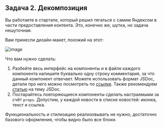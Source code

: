 ## Задача 2. Декомпозиция 

Вы работаете в стартапе, который решил тягаться с самим Яндексом в части предоставления контента. Это, конечно же, шутка, но задача нешуточная. 

Вам принесли дизайн-макет, похожий на этот: 

![image](https://github.com/netology-code/ra16-homeworks/blob/ra-51/composition/decomposition/assets/decomposition.png) 


Что вам нужно сделать:  

1. Разбейте весь интерфейс на компоненты и в файле каждого компонента напишите буквально одну строку комментария, за что данный компонент отвечает. Можете использовать формат JSDoc, детали про него можно посмотреть по [ссылке](https://react-styleguidist.js.org/docs/documenting/). Также рекомендуем [статью](https://medium.com/@antonkrinitsyn/jsdoc-react-5e6c530880a0) на тему JSDoc.  
2. Постарайтесь повторяющиеся компоненты сделать настраемыми за счёт `props`. Допустим, у каждой новости в списке новостей: иконка, текст и ссылка.  

Функциональность и стилизацию реализовывать не нужно, достаточно базового оформления, чтобы видно было все блоки.   